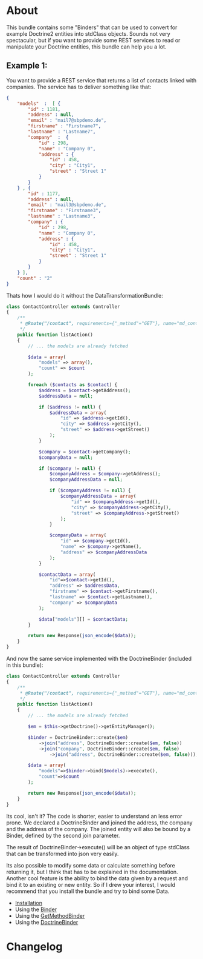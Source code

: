 About
=====

This bundle contains some "Binders" that can be used to convert for example Doctrine2 entities into stdClass objects.
Sounds not very spectacular, but if you want to provide some REST services to read or manipulate your Doctrine
entities, this bundle can help you a lot.

## Example 1:

You want to provide a REST service that returns a list of contacts linked with companies. The service has to deliver
something like that:

```json
{
    "models"  :  [ {
        "id" : 1181,
        "address" : null,
        "email" : "mail7@sbpdemo.de",
        "firstname" : "Firstname7",
        "lastname" : "Lastname7",
        "company"  :  {
            "id" : 298,
            "name" : "Company 0",
            "address" : {
                "id" : 458,
                "city" : "City1",
                "street" : "Street 1"
            }
        }
    } , {
        "id" : 1177,
        "address" : null,
        "email" : "mail3@sbpdemo.de",
        "firstname" : "Firstname3",
        "lastname" : "Lastname3",
        "company" : {
            "id" : 298,
            "name" : "Company 0",
            "address" : {
                "id" : 458,
                "city" : "City1",
                "street" : "Street 1"
            }
        }
    } ],
    "count" : "2"
}
```

Thats how I would do it without the DataTransformationBundle:

```php
class ContactController extends Controller
{
    /**
     * @Route("/contact", requirements={"_method"="GET"}, name="md_contact_list")
     */
    public function listAction()
    {
        // ... the models are already fetched

        $data = array(
            "models" => array(),
            "count" => $count
        );

        foreach ($contacts as $contact) {
            $address = $contact->getAddress();
            $addressData = null;

            if ($address != null) {
                $addressData = array(
                    "id" => $address->getId(),
                    "city" => $address->getCity(),
                    "street" => $address->getStreet()
                );
            }

            $company = $contact->getCompany();
            $companyData = null;

            if ($company != null) {
                $companyAddress = $company->getAddress();
                $companyAddressData = null;

                if ($companyAddress != null) {
                    $companyAddressData = array(
                        "id" => $companyAddress->getId(),
                        "city" => $companyAddress->getCity(),
                        "street" => $companyAddress->getStreet()
                    );
                }

                $companyData = array(
                    "id" => $company->getId(),
                    "name" => $company->getName(),
                    "address" => $companyAddressData
                );
            }

            $contactData = array(
                "id"=>$contact->getId(),
                "address" => $addressData,
                "firstname" => $contact->getFirstname(),
                "lastname" => $contact->getLastname(),
                "company" => $companyData
            );

            $data["models"][] = $contactData;
        }

        return new Response(json_encode($data));
    }
}
```

And now the same service implemented with the DoctrineBinder (included in this bundle):

```php
class ContactController extends Controller
{
    /**
     * @Route("/contact", requirements={"_method"="GET"}, name="md_contact_list")
     */
    public function listAction()
    {
        // ... the models are already fetched

        $em = $this->getDoctrine()->getEntityManager();

        $binder = DoctrineBinder::create($em)
            ->join("address", DoctrineBinder::create($em, false))
            ->join("company", DoctrineBinder::create($em, false)
                ->join("address", DoctrineBinder::create($em, false)));

        $data = array(
            "models"=>$binder->bind($models)->execute(),
            "count"=>$count
        );

        return new Response(json_encode($data));
    }
}
```

Its cool, isn't it? The code is shorter, easier to understand an less error prone. We declared
a DoctrineBinder and joined the address, the company and the address of the company.
The joined entity will also be bound by a Binder, defined by the second join parameter.

The result of DoctrineBinder->execute() will be an object of type stdClass that can be transformed into
json very easily.

Its also possible to modify some data or calculate something before returning it, but I think that has to be explained
in the documentation. Another cool feature is the ability to bind the data given by a request and
bind it to an existing or new entity. So if I drew your interest, I would recommend that you install the
bundle and try to bind some Data.

- [Installation](DataTransformationBundle/tree/master/Resources/doc/installation.md)
- Using the [Binder](DataTransformationBundle/tree/master/Resources/doc/installation.md)
- Using the [GetMethodBinder](DataTransformationBundle/tree/master/Resources/doc/get_method_binder.md)
- Using the [DoctrineBinder](DataTransformationBundle/tree/master/Resources/doc/doctrine_binder.md)

Changelog
=========
